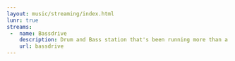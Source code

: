 ```yaml
---
layout: music/streaming/index.html
lunr: true
streams:
 -  name: Bassdrive
    description: Drum and Bass station that's been running more than a decade
    url: bassdrive
---
```


